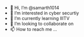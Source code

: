 - 👋 Hi, I’m @samarth1014
- 👀 I’m interested in cyber securtiy
- 🌱 I’m currently learning IIITV
- 💞️ I’m looking to collaborate on 
- 📫 How to reach me ...

<!---
samarth1014/samarth1014 is a ✨ special ✨ repository because its `README.md` (this file) appears on your GitHub profile.
You can click the Preview link to take a look at your changes.
--->
